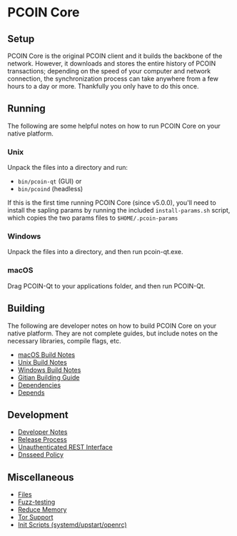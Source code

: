 # PCOIN Core

## Setup

PCOIN Core is the original PCOIN client and it builds the backbone of the network. However, it downloads and stores the entire history of PCOIN transactions; depending on the speed of your computer and network connection, the synchronization process can take anywhere from a few hours to a day or more. Thankfully you only have to do this once.

## Running

The following are some helpful notes on how to run PCOIN Core on your native platform.

### Unix

Unpack the files into a directory and run:

- `bin/pcoin-qt` (GUI) or
- `bin/pcoind` (headless)

If this is the first time running PCOIN Core (since v5.0.0), you'll need to install the sapling params by running the included `install-params.sh` script, which copies the two params files to `$HOME/.pcoin-params`

### Windows

Unpack the files into a directory, and then run pcoin-qt.exe.

### macOS

Drag PCOIN-Qt to your applications folder, and then run PCOIN-Qt.

## Building

The following are developer notes on how to build PCOIN Core on your native platform. They are not complete guides, but include notes on the necessary libraries, compile flags, etc.

- [macOS Build Notes](./Building/build-osx.md)
- [Unix Build Notes](./Building/build-unix.md)
- [Windows Build Notes](./Building/build-windows.md)
- [Gitian Building Guide](./Building/gitian-building/)
- [Dependencies](./Building/dependencies.md)
- [Depends](./Building/depends.md)

## Development

- [Developer Notes](./Development/developer-notes.md)
- [Release Process](./Development/release-process.md)
- [Unauthenticated REST Interface](./Development/REST-interface.md)
- [Dnsseed Policy](./Development/dnsseed-policy.md)

## Miscellaneous

- [Files](./Miscellaneous/files.md)
- [Fuzz-testing](./Miscellaneous/fuzzing.md)
- [Reduce Memory](./Miscellaneous/reduce-memory.md)
- [Tor Support](./Miscellaneous/tor.md)
- [Init Scripts (systemd/upstart/openrc)](./Miscellaneous/init.md)
